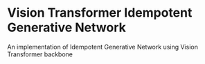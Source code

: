 # Vision Transformer Idempotent Generative Network
An implementation of Idempotent Generative Network using Vision Transformer backbone

